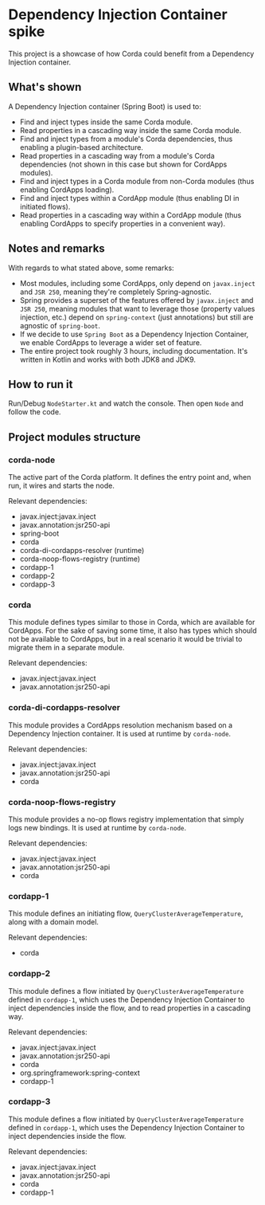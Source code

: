 # Dependency Injection Container spike

This project is a showcase of how Corda could benefit from a Dependency Injection container.

## What's shown

A Dependency Injection container (Spring Boot) is used to:

- Find and inject types inside the same Corda module.
- Read properties in a cascading way inside the same Corda module.
- Find and inject types from a module's Corda dependencies, thus enabling a plugin-based architecture.
- Read properties in a cascading way from a module's Corda dependencies (not shown in this case but shown for CordApps modules).
- Find and inject types in a Corda module from non-Corda modules (thus enabling CordApps loading).
- Find and inject types within a CordApp module (thus enabling DI in initiated flows).
- Read properties in a cascading way within a CordApp module (thus enabling CordApps to specify properties in a convenient way).

## Notes and remarks

With regards to what stated above, some remarks:

- Most modules, including some CordApps, only depend on `javax.inject` and `JSR 250`, meaning they're completely Spring-agnostic.
- Spring provides a superset of the features offered by `javax.inject` and `JSR 250`, meaning modules that want to leverage those (property values injection, etc.) depend on `spring-context` (just annotations) but still are agnostic of `spring-boot`.
- If we decide to use `Spring Boot` as a Dependency Injection Container, we enable CordApps to leverage a wider set of feature.
- The entire project took roughly 3 hours, including documentation. It's written in Kotlin and works with both JDK8 and JDK9.

## How to run it

Run/Debug `NodeStarter.kt` and watch the console. Then open `Node` and follow the code.

## Project modules structure

### corda-node

The active part of the Corda platform. It defines the entry point and, when run, it wires and starts the node.

Relevant dependencies:
- javax.inject:javax.inject
- javax.annotation:jsr250-api
- spring-boot
- corda
- corda-di-cordapps-resolver (runtime)
- corda-noop-flows-registry (runtime)
- cordapp-1
- cordapp-2
- cordapp-3

### corda

This module defines types similar to those in Corda, which are available for CordApps. 
For the sake of saving some time, it also has types which should not be available to CordApps, but in a real scenario it would be trivial 
to migrate them in a separate module.

Relevant dependencies:
- javax.inject:javax.inject
- javax.annotation:jsr250-api

### corda-di-cordapps-resolver

This module provides a CordApps resolution mechanism based on a Dependency Injection container.
It is used at runtime by `corda-node`.

Relevant dependencies:
- javax.inject:javax.inject
- javax.annotation:jsr250-api
- corda

### corda-noop-flows-registry

This module provides a no-op flows registry implementation that simply logs new bindings.
It is used at runtime by `corda-node`.

Relevant dependencies:
- javax.inject:javax.inject
- javax.annotation:jsr250-api
- corda

### cordapp-1

This module defines an initiating flow, `QueryClusterAverageTemperature`, along with a domain model.

Relevant dependencies:
- corda

### cordapp-2

This module defines a flow initiated by `QueryClusterAverageTemperature` defined in `cordapp-1`, which uses the Dependency Injection 
Container to inject dependencies inside the flow, and to read properties in a cascading way.

Relevant dependencies:
- javax.inject:javax.inject
- javax.annotation:jsr250-api
- corda
- org.springframework:spring-context
- cordapp-1

### cordapp-3

This module defines a flow initiated by `QueryClusterAverageTemperature` defined in `cordapp-1`, which uses the Dependency Injection 
Container to inject dependencies inside the flow.

Relevant dependencies:
- javax.inject:javax.inject
- javax.annotation:jsr250-api
- corda
- cordapp-1